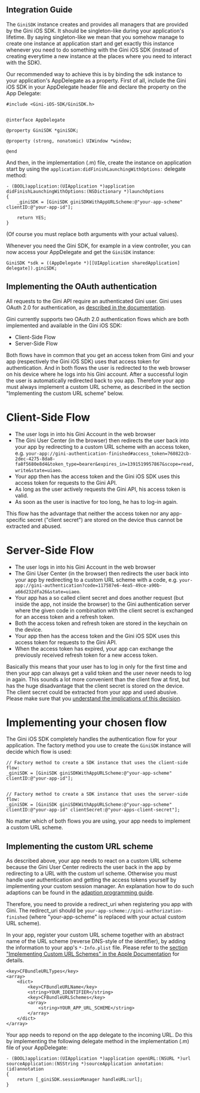 Integration Guide
-----------------

The `GiniSDK` instance creates and provides all managers that are provided by the Gini iOS SDK. It should be 
singleton-like during your application's lifetime. By saying singleton-like we mean
that you somehow manage to create one instance at application start and get exactly this instance whenever you need to 
do something with the Gini iOS SDK (instead of creating everytime a new instance at the places where you need to
interact with the SDK).

Our recommended way to achieve this is by binding the sdk instance to your application's AppDelegate as a property.
First of all, include the Gini iOS SDK in your AppDelegate header file and declare the property on the App Delegate:

    #include <Gini-iOS-SDK/GiniSDK.h>
    
    
    @interface AppDelegate
    
    @property GiniSDK *giniSDK;
    
    @property (strong, nonatomic) UIWindow *window;
    
    @end

And then, in the implementation (.m) file, create the instance on application start by using the 
`application:didFinishLaunchingWithOptions:` delegate method:

    - (BOOL)application:(UIApplication *)application didFinishLaunchingWithOptions:(NSDictionary *)launchOptions
    {
        _giniSDK = [GiniSDK giniSDKWithAppURLScheme:@"your-app-scheme" clientID:@"your-app-id"];
        
        return YES;
    }

(Of course you must replace both arguments with your actual values).

Whenever you need the Gini SDK, for example in a view controller, you can now access your AppDelegate and get the
`GiniSDK` instance:

    GiniSDK *sdk = ((AppDelegate *)[[UIApplication sharedApplication] delegate]).giniSDK;



Implementing the OAuth authentication
-------------------------------------

All requests to the Gini API require an authenticated Gini user. Gini uses OAuth 2.0 for authentication, as
[described in the documentation](http://developer.gini.net/gini-api/html/guides/oauth2.html).

Gini currently supports two OAuth 2.0 authentication flows which are both implemented and available in the Gini iOS SDK:

- Client-Side Flow
- Server-Side Flow

Both flows have in common that you get an access token from Gini and your app (respectively the Gini iOS SDK) uses that
access token for authentication. And in both flows the user is redirected to the web browser on his device where he logs
into his Gini account. After a successful login the user is automatically redirected back to you app. Therefore your app
must always implement a custom URL scheme, as described in the section "Implementing the custom URL scheme" below.

Client-Side Flow
================

- The user logs in into his Gini Account in the web browser
- The Gini User Center (in the browser) then redirects the user back into your app by redirecting to a custom URL scheme
  with an access token, e.g. 
  `your-app://gini-authentication-finished#access_token=760822cb-2dec-4275-8da8-fa8f5680e8d4&token_type=bearer&expires_in=1391519957867&scope=read,write&state=uiaeo`.
- Your app then has the access token and the Gini iOS SDK uses this access token for requests to the Gini API.
- As long as the user actively requests the Gini API, his access token is valid.
- As soon as the user is inactive for too long, he has to log-in again.

This flow has the advantage that neither the access token nor any app-specific secret ("client secret") are stored
on the device thus cannot be extracted and abused.

Server-Side Flow
================

- The user logs in into his Gini Account in the web browser
- The Gini User Center (in the browser) then redirects the user back into your app by redirecting to a custom URL scheme
  with a code, e.g. `your-app://gini-authentication?code=117587e6-4ea5-49ce-a90b-a66d232dfa26&state=uiaeo`.
- Your app has a so called client secret and does another request (but inside the app, not inside the browser) to the 
  Gini authentication server where the given code in combination with the client secret is exchanged for an access token
  and a refresh token.
- Both the access token and refresh token are stored in the keychain on the device.
- Your app then has the access token and the Gini iOS SDK uses this access token for requests to the Gini API.
- When the access token has expired, your app can exchange the previously received refresh token for a new access token. 

Basically this means that your user has to log in only for the first time and then your app can always get a valid token
and the user never needs to log in again. This sounds a lot more convenient than the client flow at first, but has the
huge disadvantage that the client secret is stored on the device. The client secret could be extracted from your app 
and used abusive. Please make sure that you 
[understand the implications of this decision](http://stackoverflow.com/questions/1934187/oauth-secrets-in-mobile-apps).


Implementing your chosen flow
=============================

The Gini iOS SDK completely handles the authentication flow for your application. The factory method you use to create 
the `GiniSDK` instance will decide which flow is used:

    // Factory method to create a SDK instance that uses the client-side flow:
    _giniSDK = [GiniSDK giniSDKWithAppURLScheme:@"your-app-scheme" clientID:@"your-app-id"];
    
    
    // Factory method to create a SDK instance that uses the server-side flow:
    _giniSDK = [GiniSDK giniSDKWithAppURLScheme:@"your-app-scheme" clientID:@"your-app-id" clientSecret:@"your-apps-client-secret"];


No matter which of both flows you are using, your app needs to implement a custom URL scheme. 


Implementing the custom URL scheme
----------------------------------

As described above, your app needs to react on a custom URL scheme because
the Gini User Center redirects the user back in the app by redirecting to a URL with the custom url scheme. Otherwise
you must handle user authentication and getting the access tokens yourself by implementing your custom session manager.
An explanation how to do such adaptions can be found in the [adaption programming guide](4.%20Adapting%20the%20SDK%20to%20you%20needs.html).

Therefore, you need to provide a redirect_uri when registering you app with Gini. The
redirect_uri should be `your-app-scheme://gini-authorization-finished` (where "your-app-scheme"
is replaced with your actual custom URL scheme).

In your app, register your custom URL scheme together with an abstract name of the URL scheme (reverse DNS-style of the 
identifier), by adding the information to your app's `*-Info.plist` file. Please refer to the 
[section "Implementing Custom URL Schemes" in the Apple Documentation](https://developer.apple.com/library/ios/documentation/iPhone/Conceptual/iPhoneOSProgrammingGuide/AdvancedAppTricks/AdvancedAppTricks.html#//apple_ref/doc/uid/TP40007072-CH7-SW50) 
for details.

	<key>CFBundleURLTypes</key>
	<array>
		<dict>
			<key>CFBundleURLName</key>
			<string>YOUR_IDENTIFIER</string>
			<key>CFBundleURLSchemes</key>
			<array>
				<string>YOUR_APP_URL_SCHEME</string>
			</array>
		</dict>
	</array>


Your app needs to repond on the app delegate to the incoming URL. Do this by implementing the following delegate method
in the implementation (.m) file of your AppDelegate:

    - (BOOL)application:(UIApplication *)application openURL:(NSURL *)url sourceApplication:(NSString *)sourceApplication annotation:(id)annotation
    {
        return [_giniSDK.sessionManager handleURL:url];
    }
